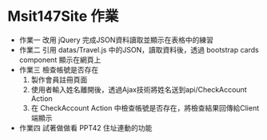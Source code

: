 # Msit147Site 作業
- 作業一 改用 jQuery 完成JSON資料讀取並顯示在表格中的練習
- 作業二 引用 datas/Travel.js 中的JSON，讀取資料後，透過 bootstrap cards component 顯示在網頁上
- 作業三 檢查帳號是否存在
  1. 製作會員註冊頁面
  2. 使用者輸入姓名離開後，透過Ajax技術將姓名送到api/CheckAccount Action
  3. 在 CheckAccount Action 中檢查帳號是否存在，將檢查結果回傳給Client端顯示
- 作業四 試著做做看 PPT42 住址連動的功能
